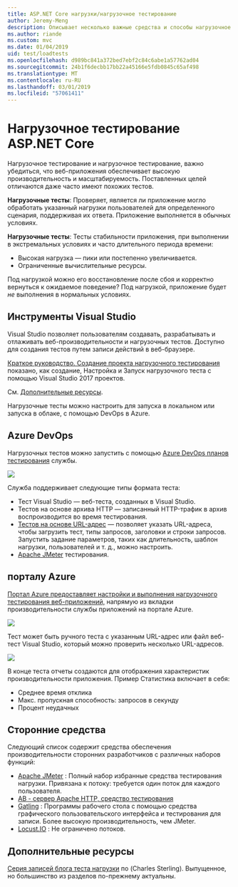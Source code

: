 ```yaml
---
title: ASP.NET Core нагрузки/нагрузочное тестирование
author: Jeremy-Meng
description: Описывает несколько важные средства и способы нагрузочное тестирование и нагрузочное тестирование приложений ASP.NET Core.
ms.author: riande
ms.custom: mvc
ms.date: 01/04/2019
uid: test/loadtests
ms.openlocfilehash: d989bc841a372bed7ebf2c84c6abe1a57762ad04
ms.sourcegitcommit: 24b1f6decbb17bb22a45166e5fdb0845c65af498
ms.translationtype: MT
ms.contentlocale: ru-RU
ms.lasthandoff: 03/01/2019
ms.locfileid: "57061411"
---
```

# <a name="load-and-stress-testing-aspnet-core"></a>Нагрузочное тестирование ASP.NET Core

Нагрузочное тестирование и нагрузочное тестирование, важно убедиться, что веб-приложения обеспечивает высокую производительность и масштабируемость. Поставленных целей отличаются даже часто имеют похожих тестов.

**Нагрузочные тесты**: Проверяет, является ли приложение могло обработать указанный нагрузки пользователей для определенного сценария, поддерживая их ответа. Приложение выполняется в обычных условиях.

**Нагрузочные тесты**: Тесты стабильности приложения, при выполнении в экстремальных условиях и часто длительного периода времени:

* Высокая нагрузка — пики или постепенно увеличивается.
* Ограниченные вычислительные ресурсы.  

Под нагрузкой можно его восстановление после сбоя и корректно вернуться к ожидаемое поведение? Под нагрузкой, приложение будет *не* выполнения в нормальных условиях.

## <a name="visual-studio-tools"></a>Инструменты Visual Studio

Visual Studio позволяет пользователям создавать, разрабатывать и отлаживать веб-производительности и нагрузочных тестов. Доступно для создания тестов путем записи действий в веб-браузере.

[Краткое руководство. Создание проекта нагрузочного тестирования](/visualstudio/test/quickstart-create-a-load-test-project?view=vs-2017) показано, как создание, Настройка и Запуск нагрузочного теста с помощью Visual Studio 2017 проектов.

См. [Дополнительные ресурсы](#add).

Нагрузочные тесты можно настроить для запуска в локальном или запуска в облаке, с помощью DevOps в Azure.

## <a name="azure-devops"></a>Azure DevOps

Нагрузочных тестов можно запустить с помощью [Azure DevOps планов тестирования](/azure/devops/test/load-test/index?view=vsts) службы.

![](./load-tests/_static/azure-devops-load-test.png)

Служба поддерживает следующие типы формата теста:

- Тест Visual Studio — веб-теста, созданных в Visual Studio.
- Тестов на основе архива HTTP — записанный HTTP-трафик в архив воспроизводится во время тестирования.
- [Тестов на основе URL-адрес](/azure/devops/test/load-test/get-started-simple-cloud-load-test?view=vsts) — позволяет указать URL-адреса, чтобы загрузить тест, типы запросов, заголовки и строки запросов. Запустить задание параметров, таких как длительность, шаблон нагрузки, пользователей и т. д., можно настроить.
- [Apache JMeter](https://jmeter.apache.org/) тестирования.

## <a name="azure-portal"></a>порталу Azure

[Портал Azure предоставляет настройки и выполнения нагрузочного тестирования веб-приложений,](/azure/devops/test/load-test/app-service-web-app-performance-test?view=vsts) напрямую из вкладки производительности службы приложений на портале Azure.

![](./load-tests/_static/azure-appservice-perf-test.png)

Тест может быть ручного теста с указанным URL-адрес или файл веб-тест Visual Studio, который можно проверить несколько URL-адресов.

![](./load-tests/_static/azure-appservice-perf-test-config.png)

В конце теста отчеты создаются для отображения характеристик производительности приложения. Пример Статистика включает в себя:

- Среднее время отклика
- Макс. пропускная способность: запросов в секунду
- Процент неудачных

## <a name="third-party-tools"></a>Сторонние средства

Следующий список содержит средства обеспечения производительности сторонних разработчиков с различных наборов функций:

- [Apache JMeter](https://jmeter.apache.org/) : Полный набор избранные средства тестирования нагрузки. Привязана к потоку: требуется один поток для каждого пользователя.
- [AB - сервер Apache HTTP, средство тестирования](https://httpd.apache.org/docs/2.4/programs/ab.html)
- [Gatling](https://gatling.io/) : Программы рабочего стола с помощью средства графического пользовательского интерфейса и тестирования для записи. Более высокую производительность, чем JMeter.
- [Locust.IO](https://locust.io/) : Не ограничено потоков.

<a name="add"></a>
## <a name="additional-resources"></a>Дополнительные ресурсы

[Серия записей блога теста нагрузки](https://blogs.msdn.microsoft.com/charles_sterling/2015/06/01/load-test-series-part-i-creating-web-performance-tests-for-a-load-test/) по (Charles Sterling). Выпущенное, но большинство из разделов по-прежнему актуальны.
